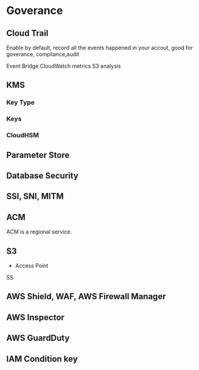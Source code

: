 # Goverance

## Cloud Trail

Enable by default, record all the events happened in your accout, good for goverance, compliance,audit

Event Bridge
CloudWatch metrics
S3 analysis

## KMS

### Key Type

### Keys

### CloudHSM

## Parameter Store

## Database Security

## SSl, SNI, MITM

## ACM

ACM is a regional service.

## S3

- Access Point

SS

## AWS Shield, WAF, AWS Firewall Manager

## AWS Inspector

## AWS GuardDuty

## IAM Condition key
